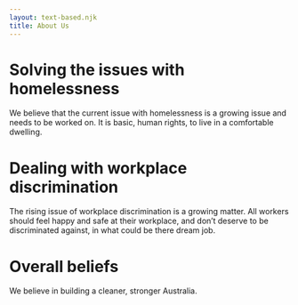 ```yaml
---
layout: text-based.njk
title: About Us
---
```


# Solving the issues with homelessness

We believe that the current issue with homelessness is a growing issue and needs to be worked on. It is basic, human rights, to live in a comfortable dwelling.

# Dealing with workplace discrimination

The rising issue of workplace discrimination is a growing matter. All workers should feel happy and safe at their workplace, and don’t deserve to be discriminated against, in what could be there dream job.

# Overall beliefs

We believe in building a cleaner, stronger Australia.
